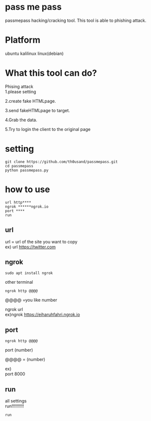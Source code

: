 # pass me pass
passmepass 
hacking/cracking tool.
This tool is able to phishing attack.  


# Platform
ubuntu kalilinux
linux(debian)

# What this tool can do?
Phising attack  
1.please setting  
  
2.create fake HTMLpage.  
  
3.send fakeHTMLpage to target.  
  
4.Grab the data.  
  
5.Try to login the client to the original page  

# setting  

```
git clone https://github.com/th0usand/passmepass.git  
cd passmepass  
python passmepass.py
```
# how to use 
```
url http****
ngrok ******ngrok.io
port ****
run
```
## url

url = url of the site you want to copy  
ex) url https://twitter.com  

## ngrok
```
sudo apt install ngrok
```
other terminal  

```
ngrok http @@@@
```
@@@@ =you like number  

ngrok url  
ex)ngrok https://eiharuhfahri.ngrok.io  

## port

```
ngrok http @@@@
```
port (number)  

@@@@ = (number)  

ex)  
port 8000  

## run

all settings  
run!!!!!!!!!!
```
run
```
